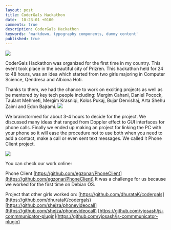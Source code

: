 ```yaml
---
layout: post
title: CoderGals Hackathon
date:  10:23:01 +0100
comments: true
description: CoderGals Hackathon
keywords: 'markdown, typography components, dummy content'
published: true
---
```


<img src="https://elenagjevukaj.github.io/assets/images/20708297_141895606405235_6461713773095992346_n.png">

CoderGals Hackathon was organized for the first time in my country. This event took place in the beautiful city of Prizren. 
This hackathon held for 24 to 48 hours, was an idea which started from two girls majoring in Computer Science, Qendresa and Albiona Hoti. 

Thanks to them, we had the chance to work on exciting projects as well as be mentored by key tech people including: Mergim Cahani, Daniel Pocock, Taulant Mehmeti, Mergim Krasniqi, Kolos Pukaj, Bujar Dervishaj, Arta Shehu Zaimi and Edon Bajrami.
<img src="https://elenagjevukaj.github.io/assets/images/Codergals_2.jpg">

We brainstormed for about 3-4 hours to decide for the project. We discussed many ideas that ranged from Doppler effect to GUI interfaces for phone calls. Finally we ended up making an project for linking the PC with your phone so it will ease the procedure not to use both when you need to add a contact, make a call or even sent text messages.
We called it Phone Client project. 

<img src="https://elenagjevukaj.github.io/assets/images/Codergals_prizren-770x513.jpg">

You can check our work online:

Phone Client 
[https://github.com/egzonar/PhoneClient](https://github.com/egzonar/PhoneClient)
It was a challenge for us because we worked for the first time on Debian OS.

Project that other girls worked on: 
[https://github.com/dhurataK/codergals](https://github.com/dhurataK/codergals)
[https://github.com/shejza/phonevideocall](https://github.com/shejza/phonevideocall)
[https://github.com/vjosash/js-commmunicator-plugin](https://github.com/vjosash/js-commmunicator-plugin) 

